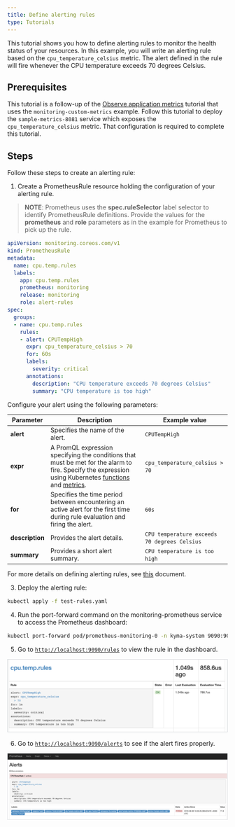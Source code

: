 ```yaml
---
title: Define alerting rules
type: Tutorials
---
```


This tutorial shows you how to define alerting rules to monitor the health status of your resources. In this example, you will write an alerting rule based on the `cpu_temperature_celsius` metric. The alert defined in the rule will fire whenever the CPU temperature exceeds 70 degrees Celsius.

## Prerequisites

This tutorial is a follow-up of the [Observe application metrics](components/monitoring/#tutorials-expose-custom-metrics-in-kyma) tutorial that uses the `monitoring-custom-metrics` example. Follow this tutorial to deploy the `sample-metrics-8081` service which exposes the `cpu_temperature_celsius` metric. That configuration is required to complete this tutorial.

## Steps

Follow these steps to create an alerting rule:

1. Create a PrometheusRule resource holding the configuration of your alerting rule. 

>**NOTE**: Prometheus uses the **spec.ruleSelector** label selector to identify PrometheusRule definitions. Provide the values for the **prometheus** and **role** parameters as in the example for Prometheus to pick up the rule.

```yaml
apiVersion: monitoring.coreos.com/v1
kind: PrometheusRule
metadata:
  name: cpu.temp.rules
  labels:
    app: cpu.temp.rules
    prometheus: monitoring
    release: monitoring
    role: alert-rules
spec:
  groups:
  - name: cpu.temp.rules
    rules:
    - alert: CPUTempHigh
      expr: cpu_temperature_celsius > 70 
      for: 60s
      labels:
        severity: critical
      annotations:
        description: "CPU temperature exceeds 70 degrees Celsius"
        summary: "CPU temperature is too high"
```
Configure your alert using the following parameters:

| Parameter | Description | Example value |
|-----------|-------------|---------------|
| **alert** | Specifies the name of the alert. | `CPUTempHigh`  |
| **expr** | A PromQL expression specifying the conditions that must be met for the alarm to fire. Specify the expression using Kubernetes [functions](https://prometheus.io/docs/prometheus/latest/querying/functions/) and [metrics](https://github.com/kubernetes/kube-state-metrics/blob/master/Documentation/pod-metrics.md). | `cpu_temperature_celsius > 70`  |
| **for** | Specifies the time period between encountering an active alert for the first time during rule evaluation and firing the alert.  | `60s` |
| **description** | Provides the alert details. | `CPU temperature exceeds 70 degrees Celsius` |
| **summary** | Provides a short alert summary. | `CPU temperature is too high` |

For more details on defining alerting rules, see [this](https://prometheus.io/docs/prometheus/latest/configuration/alerting_rules/) document.

3. Deploy the alerting rule:

```bash
kubectl apply -f test-rules.yaml
```
4. Run the port-forward command on the monitoring-prometheus service to access the Prometheus dashboard:

  ```bash
  kubectl port-forward pod/prometheus-monitoring-0 -n kyma-system 9090:9090
  ```
5. Go to [`http://localhost:9090/rules`](http://localhost:9090/rules) to view the rule in the dashboard.

![](./assets/rules-dashboard.png)

6. Go to [`http://localhost:9090/alerts`](http://localhost:9090/alerts) to see if the alert fires properly.

![](./assets/fired-alert.png)